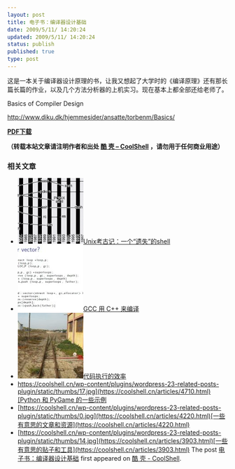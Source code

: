 ```yaml
---
layout: post
title: 电子书：编译器设计基础
date: 2009/5/11/ 14:20:24
updated: 2009/5/11/ 14:20:24
status: publish
published: true
type: post
---
```


这是一本关于编译器设计原理的书，让我又想起了大学时的《编译原理》还有那长篇长篇的作业，以及几个方法分析器的上机实习。现在基本上都全部还给老师了。


Basics of Compiler Design  

<http://www.diku.dk/hjemmesider/ansatte/torbenm/Basics/>


[**PDF下载**](http://www.diku.dk/hjemmesider/ansatte/torbenm/Basics/basics_lulu.pdf)



**（转载本站文章请注明作者和出处 [酷 壳 – CoolShell](https://coolshell.cn/) ，请勿用于任何商业用途）**



### 相关文章

* [![Unix考古记：一个“遗失”的shell](../wp-content/uploads/2013/04/figure1-150x150.gif)](https://coolshell.cn/articles/9410.html)[Unix考古记：一个“遗失”的shell](https://coolshell.cn/articles/9410.html)
* [![GCC 用 C++ 来编译](../wp-content/uploads/2012/08/VEC-vs-vector-150x150.jpg)](https://coolshell.cn/articles/8115.html)[GCC 用 C++ 来编译](https://coolshell.cn/articles/8115.html)
* [![代码执行的效率](../wp-content/uploads/2012/07/muxnt-150x150.jpg)](https://coolshell.cn/articles/7886.html)[代码执行的效率](https://coolshell.cn/articles/7886.html)
* [https://coolshell.cn/wp-content/plugins/wordpress-23-related-posts-plugin/static/thumbs/17.jpg](https://coolshell.cn/articles/4710.html)[Python 和 PyGame 的一些示例](https://coolshell.cn/articles/4710.html)
* [https://coolshell.cn/wp-content/plugins/wordpress-23-related-posts-plugin/static/thumbs/0.jpg](https://coolshell.cn/articles/4220.html)[一些有意思的文章和资源](https://coolshell.cn/articles/4220.html)
* [https://coolshell.cn/wp-content/plugins/wordpress-23-related-posts-plugin/static/thumbs/14.jpg](https://coolshell.cn/articles/3903.html)[一些有意思的贴子和工具](https://coolshell.cn/articles/3903.html)
The post [电子书：编译器设计基础](https://coolshell.cn/articles/799.html) first appeared on [酷 壳 - CoolShell](https://coolshell.cn).